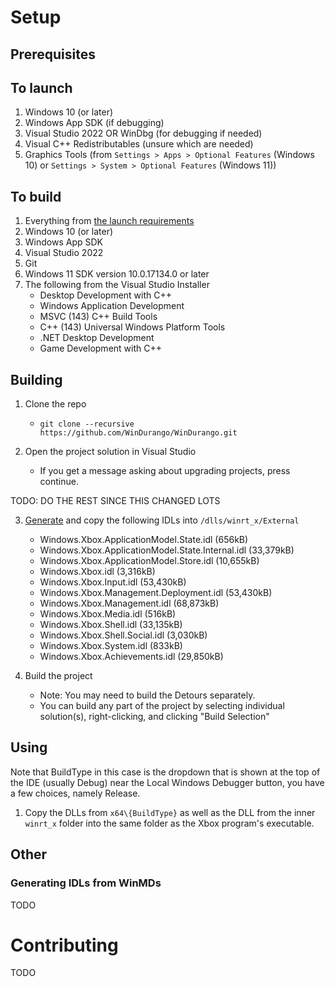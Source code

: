 # Setup

## Prerequisites

## To launch

1. Windows 10 (or later)
2. Windows App SDK (if debugging)
3. Visual Studio 2022 OR WinDbg (for debugging if needed)
4. Visual C++ Redistributables (unsure which are needed)
5. Graphics Tools (from `Settings > Apps > Optional Features` (Windows 10) or `Settings > System > Optional Features` (Windows 11))

## To build

1. Everything from [the launch requirements](#to-launch)
2. Windows 10 (or later)
3. Windows App SDK
4. Visual Studio 2022
5. Git
6. Windows 11 SDK version 10.0.17134.0 or later
7. The following from the Visual Studio Installer
   - Desktop Development with C++
   - Windows Application Development
   - MSVC (143) C++ Build Tools
   - C++ (143) Universal Windows Platform Tools
   - .NET Desktop Development
   - Game Development with C++

## Building

1. Clone the repo  
   - `git clone --recursive https://github.com/WinDurango/WinDurango.git`


2. Open the project solution in Visual Studio   
   - If you get a message asking about upgrading projects, press continue.

TODO: DO THE REST SINCE THIS CHANGED LOTS

3. [Generate](#generating-idls-from-winmds) and copy the following IDLs into `/dlls/winrt_x/External`
   - Windows.Xbox.ApplicationModel.State.idl (656kB)
   - Windows.Xbox.ApplicationModel.State.Internal.idl (33,379kB)
   - Windows.Xbox.ApplicationModel.Store.idl (10,655kB)
   - Windows.Xbox.idl (3,316kB)
   - Windows.Xbox.Input.idl (53,430kB)
   - Windows.Xbox.Management.Deployment.idl (53,430kB)
   - Windows.Xbox.Management.idl (68,873kB)
   - Windows.Xbox.Media.idl (516kB)
   - Windows.Xbox.Shell.idl (33,135kB)
   - Windows.Xbox.Shell.Social.idl (3,030kB)
   - Windows.Xbox.System.idl (833kB)
   - Windows.Xbox.Achievements.idl (29,850kB)


4. Build the project   
   - Note: You may need to build the Detours separately.
   - You can build any part of the project by selecting individual solution(s), right-clicking, and clicking "Build Selection"

## Using
Note that BuildType in this case is the dropdown that is shown at the top of the IDE (usually Debug) near the Local Windows Debugger button, you have a few choices, namely Release.
1. Copy the DLLs from `x64\{BuildType}` as well as the DLL from the inner `winrt_x` folder into the same folder as the Xbox program's executable. 
   
## Other
### Generating IDLs from WinMDs
TODO

# Contributing
TODO